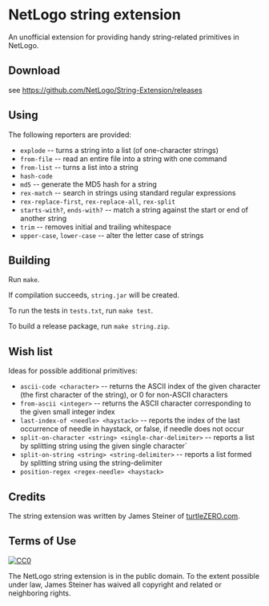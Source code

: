 # NetLogo string extension

An unofficial extension for providing handy string-related primitives in NetLogo.

## Download

see https://github.com/NetLogo/String-Extension/releases

## Using

The following reporters are provided:

 * `explode` -- turns a string into a list (of one-character strings)
 * `from-file` -- read an entire file into a string with one command
 * `from-list` -- turns a list into a string
 * `hash-code`
 * `md5` -- generate the MD5 hash for a string
 * `rex-match` -- search in strings using standard regular expressions
 * `rex-replace-first`, `rex-replace-all`, `rex-split`
 * `starts-with?`, `ends-with?` -- match a string against the start or end of another string
 * `trim` -- removes initial and trailing whitespace
 * `upper-case`, `lower-case` -- alter the letter case of strings

## Building

Run `make`.

If compilation succeeds, `string.jar` will be created.

To run the tests in `tests.txt`, run `make test`.

To build a release package, run `make string.zip`.

## Wish list

Ideas for possible additional primitives:

 * `ascii-code <character>` -- returns the ASCII index of the given character (the first character of the string), or 0 for non-ASCII characters
 * `from-ascii <integer>` -- returns the ASCII character corresponding to the given small integer index
 * `last-index-of <needle> <haystack>` -- reports the index of the last occurrence of needle in haystack, or false, if needle does not occur
 * `split-on-character <string> <single-char-delimiter>` -- reports a list by splitting string using the given single character`
 * `split-on-string <string> <string-delimiter>` -- reports a list formed by splitting string using the string-delimiter
 * `position-regex <regex-needle> <haystack>`

## Credits

The string extension was written by James Steiner of [turtleZERO.com](http://turtlezero.com/).

## Terms of Use

[![CC0](http://i.creativecommons.org/p/zero/1.0/88x31.png)](http://creativecommons.org/publicdomain/zero/1.0/)

The NetLogo string extension is in the public domain.  To the extent possible under law, James Steiner has waived all copyright and related or neighboring rights.
